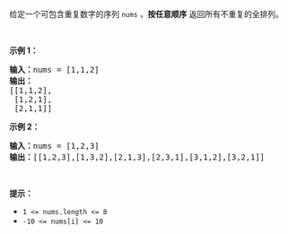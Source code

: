 <p>给定一个可包含重复数字的序列 <code>nums</code> ，<strong>按任意顺序</strong> 返回所有不重复的全排列。</p>

<p> </p>

<p><strong>示例 1：</strong></p>

<pre>
<strong>输入：</strong>nums = [1,1,2]
<strong>输出：</strong>
[[1,1,2],
 [1,2,1],
 [2,1,1]]
</pre>

<p><strong>示例 2：</strong></p>

<pre>
<strong>输入：</strong>nums = [1,2,3]
<strong>输出：</strong>[[1,2,3],[1,3,2],[2,1,3],[2,3,1],[3,1,2],[3,2,1]]
</pre>

<p> </p>

<p><strong>提示：</strong></p>

<ul>
	<li><code>1 <= nums.length <= 8</code></li>
	<li><code>-10 <= nums[i] <= 10</code></li>
</ul>
